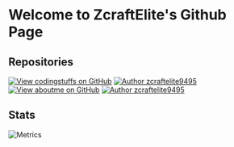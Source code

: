 # Welcome to ZcraftElite's Github Page
## Repositories
[![View codingstuffs on GitHub](https://img.shields.io/github/stars/zcraftelite9495/codingstuffs?color=232323&label=codingstuffs&logo=github&labelColor=232323)](https://github.com/zcraftelite9495/codingstuffs) [![Author zcraftelite9495](https://img.shields.io/badge/zcraftelite9495-b820f9?labelColor=b820f9&logo=githubsponsors&logoColor=fff)](https://github.com/zcraftelite9495) 
<br>
[![View aboutme on GitHub](https://img.shields.io/github/stars/zcraftelite9495/aboutme?color=232323&label=aboutme&logo=github&labelColor=232323)](https://github.com/zcraftelite9495/aboutme) [![Author zcraftelite9495](https://img.shields.io/badge/zcraftelite9495-b820f9?labelColor=b820f9&logo=githubsponsors&logoColor=fff)](https://github.com/zcraftelite9495) 
## Stats
![Metrics](https://metrics.lecoq.io/zcraftelite9495?template=classic&languages=1&activity=1&base=header%2C%20activity%2C%20community%2C%20repositories%2C%20metadata&base.indepth=false&base.hireable=false&base.skip=false&languages=false&languages.limit=8&languages.threshold=0%25&languages.other=false&languages.colors=github&languages.sections=most-used&languages.indepth=false&languages.analysis.timeout=15&languages.analysis.timeout.repositories=7.5&languages.categories=markup%2C%20programming&languages.recent.categories=markup%2C%20programming&languages.recent.load=300&languages.recent.days=14&activity=false&activity.limit=5&activity.load=300&activity.days=14&activity.visibility=all&activity.timestamps=false&activity.filter=all&config.timezone=America%2FNew_York)
